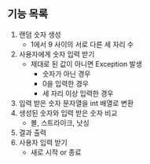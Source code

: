 ## 기능 목록
1. 랜덤 숫자 생성
   - 1에서 9 사이의 서로 다른 세 자리 수
2. 사용자에게 숫자 입력 받기
   - 제대로 된 값이 아니면 Exception 발생
     - 숫자가 아닌 경우
     - 0을 입력한 경우
     - 세 자리 이상 입력한 경우
3. 입력 받은 숫자 문자열을 int 배열로 변환
4. 생성된 숫자와 입력 받은 숫자 비교
   - 볼, 스트라이크, 낫싱
5. 결과 출력
6. 사용자 입력 받기
   - 새로 시작 or 종료